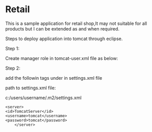 Retail
======

This is a sample application for retail shop,It may not suitable for all products but I can be extended as and when required.

Steps to deploy application into tomcat through eclipse.

Step 1:

Create manager role in tomcat-user.xml file as below:
<role rolename="manager"/>
<role rolename="admin"/>
<role rolename="manager-script"/>
  <role rolename="manager-gui"/>
  <user username="tomcat" password="tomcat" roles="manager,admin,manager-script,manager-gui"/>

Step 2:

add the followin tags under <servers> in settings.xml file

path to settings.xml file:

c:/users/username/.m2/settings.xml

	<server>
	<id>TomcatServer</id>
	<username>tomcat</username>
	<password>tomcat</password>
        </server>
